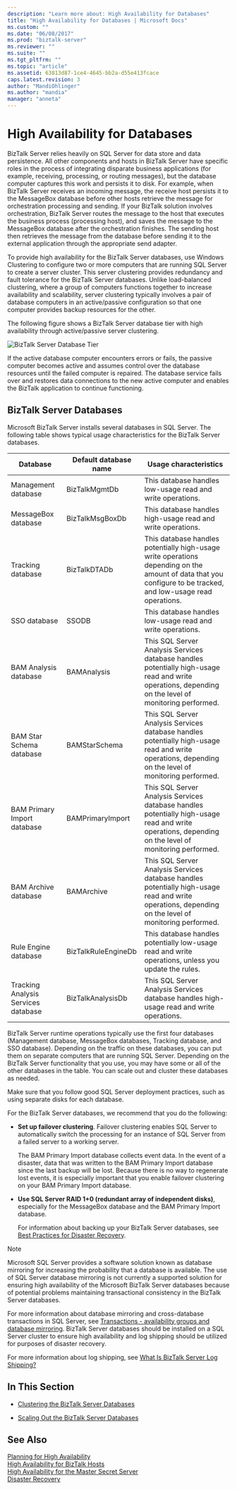 ```yaml
---
description: "Learn more about: High Availability for Databases"
title: "High Availability for Databases | Microsoft Docs"
ms.custom: ""
ms.date: "06/08/2017"
ms.prod: "biztalk-server"
ms.reviewer: ""
ms.suite: ""
ms.tgt_pltfrm: ""
ms.topic: "article"
ms.assetid: 63813d87-1ce4-4645-bb2a-d55e413fcace
caps.latest.revision: 3
author: "MandiOhlinger"
ms.author: "mandia"
manager: "anneta"
---
```

# High Availability for Databases
BizTalk Server relies heavily on SQL Server for data store and data persistence. All other components and hosts in BizTalk Server have specific roles in the process of integrating disparate business applications (for example, receiving, processing, or routing messages), but the database computer captures this work and persists it to disk. For example, when BizTalk Server receives an incoming message, the receive host persists it to the MessageBox database before other hosts retrieve the message for orchestration processing and sending. If your BizTalk solution involves orchestration, BizTalk Server routes the message to the host that executes the business process (processing host), and saves the message to the MessageBox database after the orchestration finishes. The sending host then retrieves the message from the database before sending it to the external application through the appropriate send adapter.  
  
 To provide high availability for the BizTalk Server databases, use Windows Clustering to configure two or more computers that are running SQL Server to create a server cluster. This server clustering provides redundancy and fault tolerance for the BizTalk Server databases. Unlike load-balanced clustering, where a group of computers functions together to increase availability and scalability, server clustering typically involves a pair of database computers in an active/passive configuration so that one computer provides backup resources for the other.  
  
 The following figure shows a BizTalk Server database tier with high availability through active/passive server clustering.  
  
 ![BizTalk Server Database Tier](../core/media/tdi-highava-sqlcluster.gif "TDI_HighAva_SQLCluster")  
  
 If the active database computer encounters errors or fails, the passive computer becomes active and assumes control over the database resources until the failed computer is repaired. The database service fails over and restores data connections to the new active computer and enables the BizTalk application to continue functioning.  
  
## BizTalk Server Databases  
 Microsoft BizTalk Server installs several databases in SQL Server. The following table shows typical usage characteristics for the BizTalk Server databases.  
  
|Database|Default database name|Usage characteristics|  
|--------------|---------------------------|---------------------------|  
|Management database|BizTalkMgmtDb|This database handles low-usage read and write operations.|  
|MessageBox database|BizTalkMsgBoxDb|This database handles high-usage read and write operations.|  
|Tracking database|BizTalkDTADb|This database handles potentially high-usage write operations depending on the amount of data that you configure to be tracked, and low-usage read operations.|  
|SSO database|SSODB|This database handles low-usage read and write operations.|  
|BAM Analysis database|BAMAnalysis|This SQL Server Analysis Services database handles potentially high-usage read and write operations, depending on the level of monitoring performed.|  
|BAM Star Schema database|BAMStarSchema|This SQL Server Analysis Services database handles potentially high-usage read and write operations, depending on the level of monitoring performed.|  
|BAM Primary Import database|BAMPrimaryImport|This SQL Server Analysis Services database handles potentially high-usage read and write operations, depending on the level of monitoring performed.|  
|BAM Archive database|BAMArchive|This SQL Server Analysis Services database handles potentially high-usage read and write operations, depending on the level of monitoring performed.|  
|Rule Engine database|BizTalkRuleEngineDb|This database handles potentially low-usage read and write operations, unless you update the rules.|  
|Tracking Analysis Services database|BizTalkAnalysisDb|This SQL Server Analysis Services database handles high-usage read and write operations.|  
  
 BizTalk Server runtime operations typically use the first four databases (Management database, MessageBox databases, Tracking database, and SSO database). Depending on the traffic on these databases, you can put them on separate computers that are running SQL Server. Depending on the BizTalk Server functionality that you use, you may have some or all of the other databases in the table. You can scale out and cluster these databases as needed.  
  
 Make sure that you follow good SQL Server deployment practices, such as using separate disks for each database.  
  
 For the BizTalk Server databases, we recommend that you do the following:  
  
- **Set up failover clustering**. Failover clustering enables SQL Server to automatically switch the processing for an instance of SQL Server from a failed server to a working server.  
  
   The BAM Primary Import database collects event data. In the event of a disaster, data that was written to the BAM Primary Import database since the last backup will be lost. Because there is no way to regenerate lost events, it is especially important that you enable failover clustering on your BAM Primary Import database.  
  
- **Use SQL Server RAID 1+0 (redundant array of independent disks)**, especially for the MessageBox database and the BAM Primary Import database.  
  
  For information about backing up your BizTalk Server databases, see [Best Practices for Disaster Recovery](../technical-guides/best-practices-for-disaster-recovery.md).  
  
> [!NOTE]  
>  Microsoft SQL Server provides a software solution known as database mirroring for increasing the probability that a database is available. The use of SQL Server database mirroring is not currently a supported solution for ensuring high availability of the Microsoft BizTalk Server databases because of potential problems maintaining transactional consistency in the BizTalk Server databases.  
>   
>  For more information about database mirroring and cross-database transactions in SQL Server, see [Transactions - availability groups and database mirroring](/sql/database-engine/availability-groups/windows/transactions-always-on-availability-and-database-mirroring). BizTalk Server databases should be installed on a SQL Server cluster to ensure high availability and log shipping should be utilized for purposes of disaster recovery.  
>   
>  For more information about log shipping, see [What Is BizTalk Server Log Shipping?](../technical-guides/what-is-biztalk-server-log-shipping.md)  
  
## In This Section  
  
-   [Clustering the BizTalk Server Databases](../technical-guides/clustering-the-biztalk-server-databases2.md)  
  
-   [Scaling Out the BizTalk Server Databases](../technical-guides/scaling-out-the-biztalk-server-databases.md)  
  
## See Also  
 [Planning for High Availability](../technical-guides/planning-for-high-availability2.md)   
 [High Availability for BizTalk Hosts](../technical-guides/high-availability-for-biztalk-hosts.md)   
 [High Availability for the Master Secret Server](../technical-guides/high-availability-for-the-master-secret-server.md)   
 [Disaster Recovery](../technical-guides/disaster-recovery.md)